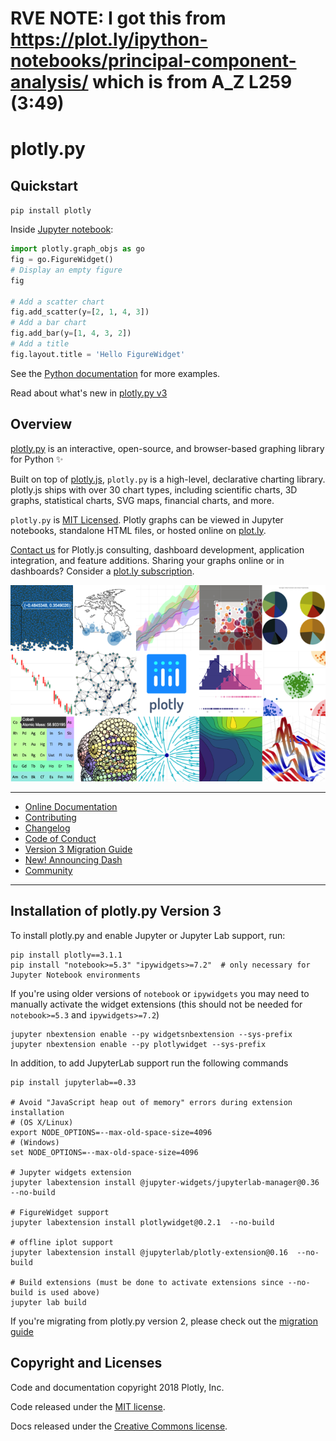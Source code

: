 # RVE NOTE: I got this from https://plot.ly/ipython-notebooks/principal-component-analysis/ which is from A_Z L259 (3:49)

# plotly.py

## Quickstart

`pip install plotly`

Inside [Jupyter notebook](https://jupyter.org/install):
```python
import plotly.graph_objs as go
fig = go.FigureWidget()
# Display an empty figure
fig

# Add a scatter chart
fig.add_scatter(y=[2, 1, 4, 3])
# Add a bar chart
fig.add_bar(y=[1, 4, 3, 2])
# Add a title
fig.layout.title = 'Hello FigureWidget'
```

See the [Python documentation](https://plot.ly/python/) for more examples.

Read about what's new in [plotly.py v3](https://medium.com/@plotlygraphs/introducing-plotly-py-3-0-0-7bb1333f69c6)

## Overview
[plotly.py](https://plot.ly/d3-js-for-python-and-pandas-charts/) is an interactive, open-source, and browser-based graphing library for Python :sparkles:

Built on top of [plotly.js](https://github.com/plotly/plotly.js), `plotly.py` is a high-level, declarative charting library. plotly.js ships with over 30 chart types, including scientific charts, 3D graphs, statistical charts, SVG maps, financial charts, and more.

`plotly.py` is [MIT Licensed](LICENSE.txt). Plotly graphs can be viewed in Jupyter notebooks, standalone HTML files, or hosted online on [plot.ly](https://plot.ly).

[Contact us](https://plot.ly/products/consulting-and-oem/) for Plotly.js consulting, dashboard development, application integration, and feature additions. Sharing your graphs online or in dashboards? Consider a [plot.ly subscription](https://plot.ly/products/cloud).

<p align="center">
    <a href="https://plot.ly/python" target="_blank">
    <img src="https://raw.githubusercontent.com/cldougl/plot_images/add_r_img/plotly_2017.png">
</a></p>

***

- [Online Documentation](https://plot.ly/python)
- [Contributing](contributing.md)
- [Changelog](CHANGELOG.md)
- [Code of Conduct](CODE_OF_CONDUCT.md)
- [Version 3 Migration Guide](migration-guide.md)
- [New! Announcing Dash](https://medium.com/@plotlygraphs/introducing-dash-5ecf7191b503)
- [Community](https://community.plot.ly/c/api/python)

***

## Installation of plotly.py Version 3
To install plotly.py and enable Jupyter or Jupyter Lab support, run:
```
pip install plotly==3.1.1
pip install "notebook>=5.3" "ipywidgets>=7.2"  # only necessary for Jupyter Notebook environments
```

If you're using older versions of `notebook` or `ipywidgets` you may need to manually activate the widget extensions (this should not be needed for `notebook>=5.3` and `ipywidgets>=7.2`)

```
jupyter nbextension enable --py widgetsnbextension --sys-prefix
jupyter nbextension enable --py plotlywidget --sys-prefix
```

In addition, to add JupyterLab support run the following commands

```
pip install jupyterlab==0.33

# Avoid "JavaScript heap out of memory" errors during extension installation
# (OS X/Linux)
export NODE_OPTIONS=--max-old-space-size=4096
# (Windows)
set NODE_OPTIONS=--max-old-space-size=4096

# Jupyter widgets extension
jupyter labextension install @jupyter-widgets/jupyterlab-manager@0.36 --no-build

# FigureWidget support
jupyter labextension install plotlywidget@0.2.1  --no-build

# offline iplot support
jupyter labextension install @jupyterlab/plotly-extension@0.16  --no-build

# Build extensions (must be done to activate extensions since --no-build is used above)
jupyter lab build
```

If you're migrating from plotly.py version 2, please check out the [migration guide](migration-guide.md)

## Copyright and Licenses
Code and documentation copyright 2018 Plotly, Inc.

Code released under the [MIT license](LICENSE.txt).

Docs released under the [Creative Commons license](https://github.com/plotly/documentation/blob/source/LICENSE).
